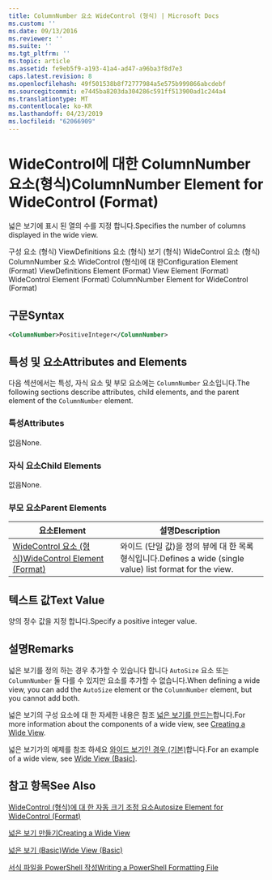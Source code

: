 ```yaml
---
title: ColumnNumber 요소 WideControl (형식) | Microsoft Docs
ms.custom: ''
ms.date: 09/13/2016
ms.reviewer: ''
ms.suite: ''
ms.tgt_pltfrm: ''
ms.topic: article
ms.assetid: fe9eb5f9-a193-41a4-ad47-a96ba3f8d7e3
caps.latest.revision: 8
ms.openlocfilehash: 49f501538b8f72777984a5e575b999866abcdebf
ms.sourcegitcommit: e7445ba8203da304286c591ff513900ad1c244a4
ms.translationtype: MT
ms.contentlocale: ko-KR
ms.lasthandoff: 04/23/2019
ms.locfileid: "62066909"
---
```

# <a name="columnnumber-element-for-widecontrol-format"></a><span data-ttu-id="3a2f2-102">WideControl에 대한 ColumnNumber 요소(형식)</span><span class="sxs-lookup"><span data-stu-id="3a2f2-102">ColumnNumber Element for WideControl (Format)</span></span>

<span data-ttu-id="3a2f2-103">넓은 보기에 표시 된 열의 수를 지정 합니다.</span><span class="sxs-lookup"><span data-stu-id="3a2f2-103">Specifies the number of columns displayed in the wide view.</span></span>

<span data-ttu-id="3a2f2-104">구성 요소 (형식) ViewDefinitions 요소 (형식) 보기 (형식) WideControl 요소 (형식) ColumnNumber 요소 WideControl (형식)에 대 한</span><span class="sxs-lookup"><span data-stu-id="3a2f2-104">Configuration Element (Format) ViewDefinitions Element (Format) View Element (Format) WideControl Element (Format) ColumnNumber Element for WideControl (Format)</span></span>

## <a name="syntax"></a><span data-ttu-id="3a2f2-105">구문</span><span class="sxs-lookup"><span data-stu-id="3a2f2-105">Syntax</span></span>

```xml
<ColumnNumber>PositiveInteger</ColumnNumber>
```

## <a name="attributes-and-elements"></a><span data-ttu-id="3a2f2-106">특성 및 요소</span><span class="sxs-lookup"><span data-stu-id="3a2f2-106">Attributes and Elements</span></span>

<span data-ttu-id="3a2f2-107">다음 섹션에서는 특성, 자식 요소 및 부모 요소에는 `ColumnNumber` 요소입니다.</span><span class="sxs-lookup"><span data-stu-id="3a2f2-107">The following sections describe attributes, child elements, and the parent element of the `ColumnNumber` element.</span></span>

### <a name="attributes"></a><span data-ttu-id="3a2f2-108">특성</span><span class="sxs-lookup"><span data-stu-id="3a2f2-108">Attributes</span></span>

<span data-ttu-id="3a2f2-109">없음</span><span class="sxs-lookup"><span data-stu-id="3a2f2-109">None.</span></span>

### <a name="child-elements"></a><span data-ttu-id="3a2f2-110">자식 요소</span><span class="sxs-lookup"><span data-stu-id="3a2f2-110">Child Elements</span></span>

<span data-ttu-id="3a2f2-111">없음</span><span class="sxs-lookup"><span data-stu-id="3a2f2-111">None.</span></span>

### <a name="parent-elements"></a><span data-ttu-id="3a2f2-112">부모 요소</span><span class="sxs-lookup"><span data-stu-id="3a2f2-112">Parent Elements</span></span>

|<span data-ttu-id="3a2f2-113">요소</span><span class="sxs-lookup"><span data-stu-id="3a2f2-113">Element</span></span>|<span data-ttu-id="3a2f2-114">설명</span><span class="sxs-lookup"><span data-stu-id="3a2f2-114">Description</span></span>|
|-------------|-----------------|
|[<span data-ttu-id="3a2f2-115">WideControl 요소 (형식)</span><span class="sxs-lookup"><span data-stu-id="3a2f2-115">WideControl Element (Format)</span></span>](./widecontrol-element-format.md)|<span data-ttu-id="3a2f2-116">와이드 (단일 값)을 정의 뷰에 대 한 목록 형식입니다.</span><span class="sxs-lookup"><span data-stu-id="3a2f2-116">Defines a wide (single value) list format for the view.</span></span>|

## <a name="text-value"></a><span data-ttu-id="3a2f2-117">텍스트 값</span><span class="sxs-lookup"><span data-stu-id="3a2f2-117">Text Value</span></span>

<span data-ttu-id="3a2f2-118">양의 정수 값을 지정 합니다.</span><span class="sxs-lookup"><span data-stu-id="3a2f2-118">Specify a positive integer value.</span></span>

## <a name="remarks"></a><span data-ttu-id="3a2f2-119">설명</span><span class="sxs-lookup"><span data-stu-id="3a2f2-119">Remarks</span></span>

<span data-ttu-id="3a2f2-120">넓은 보기를 정의 하는 경우 추가할 수 있습니다 합니다 `AutoSize` 요소 또는 `ColumnNumber` 둘 다를 수 있지만 요소를 추가할 수 없습니다.</span><span class="sxs-lookup"><span data-stu-id="3a2f2-120">When defining a wide view, you can add the `AutoSize` element or the `ColumnNumber` element, but you cannot add both.</span></span>

<span data-ttu-id="3a2f2-121">넓은 보기의 구성 요소에 대 한 자세한 내용은 참조 [넓은 보기를 만드는](./creating-a-wide-view.md)합니다.</span><span class="sxs-lookup"><span data-stu-id="3a2f2-121">For more information about the components of a wide view, see [Creating a Wide View](./creating-a-wide-view.md).</span></span>

<span data-ttu-id="3a2f2-122">넓은 보기가의 예제를 참조 하세요 [와이드 보기인 경우 (기본)](./wide-view-basic.md)합니다.</span><span class="sxs-lookup"><span data-stu-id="3a2f2-122">For an example of a wide view, see [Wide View (Basic)](./wide-view-basic.md).</span></span>

## <a name="see-also"></a><span data-ttu-id="3a2f2-123">참고 항목</span><span class="sxs-lookup"><span data-stu-id="3a2f2-123">See Also</span></span>

[<span data-ttu-id="3a2f2-124">WideControl (형식)에 대 한 자동 크기 조정 요소</span><span class="sxs-lookup"><span data-stu-id="3a2f2-124">Autosize Element for WideControl (Format)</span></span>](./autosize-element-for-widecontrol-format.md)

[<span data-ttu-id="3a2f2-125">넓은 보기 만들기</span><span class="sxs-lookup"><span data-stu-id="3a2f2-125">Creating a Wide View</span></span>](./creating-a-wide-view.md)

[<span data-ttu-id="3a2f2-126">넓은 보기 (Basic)</span><span class="sxs-lookup"><span data-stu-id="3a2f2-126">Wide View (Basic)</span></span>](./wide-view-basic.md)

[<span data-ttu-id="3a2f2-127">서식 파일을 PowerShell 작성</span><span class="sxs-lookup"><span data-stu-id="3a2f2-127">Writing a PowerShell Formatting File</span></span>](./writing-a-powershell-formatting-file.md)
